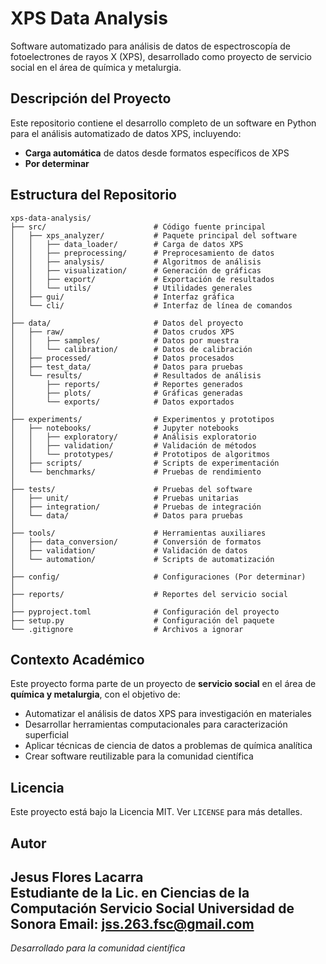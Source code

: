 # XPS Data Analysis

Software automatizado para análisis de datos de espectroscopía de fotoelectrones de rayos X (XPS), 
desarrollado como proyecto de servicio social en el área de química y metalurgia.

## Descripción del Proyecto

Este repositorio contiene el desarrollo completo de un software en Python para el análisis automatizado de datos XPS, incluyendo:

- **Carga automática** de datos desde formatos específicos de XPS
- **Por determinar**

## Estructura del Repositorio

```
xps-data-analysis/
├── src/                        # Código fuente principal
│   ├── xps_analyzer/           # Paquete principal del software
│   │   ├── data_loader/        # Carga de datos XPS
│   │   ├── preprocessing/      # Preprocesamiento de datos
│   │   ├── analysis/           # Algoritmos de análisis
│   │   ├── visualization/      # Generación de gráficas
│   │   ├── export/             # Exportación de resultados
│   │   └── utils/              # Utilidades generales
│   ├── gui/                    # Interfaz gráfica
│   └── cli/                    # Interfaz de línea de comandos
│
├── data/                       # Datos del proyecto
│   ├── raw/                    # Datos crudos XPS
│   │   ├── samples/            # Datos por muestra
│   │   └── calibration/        # Datos de calibración
│   ├── processed/              # Datos procesados
│   ├── test_data/              # Datos para pruebas
│   └── results/                # Resultados de análisis
│       ├── reports/            # Reportes generados
│       ├── plots/              # Gráficas generadas
│       └── exports/            # Datos exportados
│
├── experiments/                # Experimentos y prototipos
│   ├── notebooks/              # Jupyter notebooks
│   │   ├── exploratory/        # Análisis exploratorio
│   │   ├── validation/         # Validación de métodos
│   │   └── prototypes/         # Prototipos de algoritmos
│   ├── scripts/                # Scripts de experimentación
│   └── benchmarks/             # Pruebas de rendimiento
│
├── tests/                      # Pruebas del software
│   ├── unit/                   # Pruebas unitarias
│   ├── integration/            # Pruebas de integración
│   └── data/                   # Datos para pruebas
│
├── tools/                      # Herramientas auxiliares
│   ├── data_conversion/        # Conversión de formatos
│   ├── validation/             # Validación de datos
│   └── automation/             # Scripts de automatización
│
├── config/                     # Configuraciones (Por determinar)
│
├── reports/                    # Reportes del servicio social
│
├── pyproject.toml              # Configuración del proyecto
├── setup.py                    # Configuración del paquete
└── .gitignore                  # Archivos a ignorar
```
    
## Contexto Académico

Este proyecto forma parte de un proyecto de **servicio social** en el área de **química y metalurgia**, con el objetivo de:
- Automatizar el análisis de datos XPS para investigación en materiales
- Desarrollar herramientas computacionales para caracterización superficial
- Aplicar técnicas de ciencia de datos a problemas de química analítica
- Crear software reutilizable para la comunidad científica

## Licencia

Este proyecto está bajo la Licencia MIT. Ver `LICENSE` para más detalles.

## Autor

**Jesus Flores Lacarra**  
Estudiante de la Lic. en Ciencias de la Computación
Servicio Social
Universidad de Sonora
Email: jss.263.fsc@gmail.com
---

*Desarrollado para la comunidad científica*
